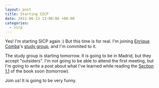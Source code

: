 ```yaml
---
layout: post
title: Starting SICP
date: 2011-06-13 13:00:00 +00:00
categories:
  - sicp
---
```


Yes! I'm starting SICP again :) But this time is for real. I'm joining [Enrique Comba](http://twitter.com/ecomba)'s [study group](http://ecomba.org/study), and I'm commited to it.

The study group is starting tomorrow. It is going to be in Madrid, but they accept "outsiders". I'm not going to be able to attend the first meeting, but I'm going to write a post about what I've learned while reading the [Section 1.1](http://mitpress.mit.edu/sicp/full-text/book/book-Z-H-10.html#%_sec_1.1) of the book soon (tomorrow).

Join us! It is going to be very funny.
